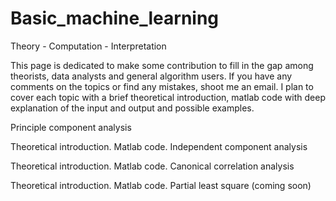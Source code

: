 # Basic_machine_learning
Theory - Computation - Interpretation

This page is dedicated to make some contribution to fill in the gap among theorists, data analysts and general algorithm users. If you have any comments on the topics or find any mistakes, shoot me an email. 
I plan to cover each topic with a brief theoretical introduction, matlab code with deep explanation of the input and output and possible examples.

Principle component analysis

Theoretical introduction.
Matlab code.
Independent component analysis

Theoretical introduction.
Matlab code.
Canonical correlation analysis

Theoretical introduction.
Matlab code.
Partial least square (coming soon)
